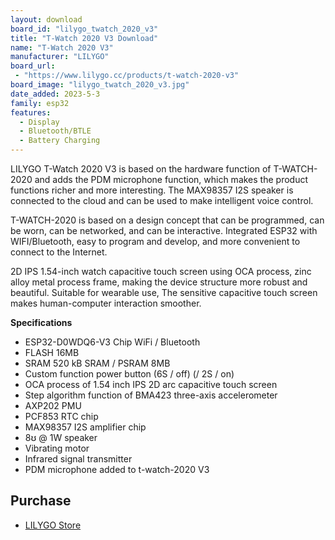 ```yaml
---
layout: download
board_id: "lilygo_twatch_2020_v3"
title: "T-Watch 2020 V3 Download"
name: "T-Watch 2020 V3"
manufacturer: "LILYGO"
board_url:
 - "https://www.lilygo.cc/products/t-watch-2020-v3"
board_image: "lilygo_twatch_2020_v3.jpg"
date_added: 2023-5-3
family: esp32
features:
  - Display
  - Bluetooth/BTLE
  - Battery Charging
---
```


LILYGO T-Watch 2020 V3 is based on the hardware function of T-WATCH-2020 and adds the PDM microphone function, which makes the product functions richer and more interesting. The MAX98357 I2S speaker is connected to the cloud and can be used to make intelligent voice control.

T-WATCH-2020 is based on a design concept that can be programmed, can be worn, can be networked, and can be interactive. Integrated ESP32 with WIFI/Bluetooth, easy to program and develop, and more convenient to connect to the Internet.

2D IPS 1.54-inch watch capacitive touch screen using OCA process, zinc alloy metal process frame, making the device structure more robust and beautiful. Suitable for wearable use, The sensitive capacitive touch screen makes human-computer interaction smoother.

**Specifications**

- ESP32-D0WDQ6-V3 Chip WiFi / Bluetooth
- FLASH 16MB
- SRAM 520 kB SRAM / PSRAM 8MB
- Custom function power button (6S / off) (/ 2S / on)
- OCA process of 1.54 inch IPS 2D arc capacitive touch screen
- Step algorithm function of BMA423 three-axis accelerometer
- AXP202 PMU
- PCF853 RTC chip
- MAX98357 I2S amplifier chip
- 8ʊ @ 1W speaker
- Vibrating motor
- Infrared signal transmitter
- PDM microphone added to t-watch-2020 V3

## Purchase

* [LILYGO Store](https://www.lilygo.cc/products/t-watch-2020-v3)
